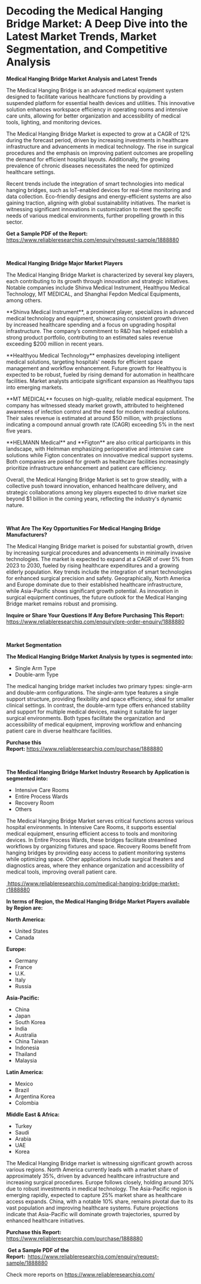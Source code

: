 <p><h1>Decoding the Medical Hanging Bridge Market: A Deep Dive into the Latest Market Trends, Market Segmentation, and Competitive Analysis</h1></p><p><strong>Medical Hanging Bridge Market Analysis and Latest Trends</strong></p>
<p><p>The Medical Hanging Bridge is an advanced medical equipment system designed to facilitate various healthcare functions by providing a suspended platform for essential health devices and utilities. This innovative solution enhances workspace efficiency in operating rooms and intensive care units, allowing for better organization and accessibility of medical tools, lighting, and monitoring devices.</p><p>The Medical Hanging Bridge Market is expected to grow at a CAGR of 12% during the forecast period, driven by increasing investments in healthcare infrastructure and advancements in medical technology. The rise in surgical procedures and the emphasis on improving patient outcomes are propelling the demand for efficient hospital layouts. Additionally, the growing prevalence of chronic diseases necessitates the need for optimized healthcare settings.</p><p>Recent trends include the integration of smart technologies into medical hanging bridges, such as IoT-enabled devices for real-time monitoring and data collection. Eco-friendly designs and energy-efficient systems are also gaining traction, aligning with global sustainability initiatives. The market is witnessing significant innovations in customization to meet the specific needs of various medical environments, further propelling growth in this sector.</p></p>
<p><strong>Get a Sample PDF of the Report:&nbsp;</strong> <a href="https://www.reliableresearchiq.com/enquiry/request-sample/1888880?utm_campaign=2821&utm_medium=2&utm_source=Github&utm_content=ia&utm_term=28032025&utm_id=medical-hanging-bridge">https://www.reliableresearchiq.com/enquiry/request-sample/1888880</a></p>
<p>&nbsp;</p>
<p><strong>Medical Hanging Bridge Major Market Players</strong></p>
<p><p>The Medical Hanging Bridge Market is characterized by several key players, each contributing to its growth through innovation and strategic initiatives. Notable companies include Shinva Medical Instrument, Healthyou Medical Technology, MT MEDICAL, and Shanghai Fepdon Medical Equipments, among others.</p><p>**Shinva Medical Instrument**, a prominent player, specializes in advanced medical technology and equipment, showcasing consistent growth driven by increased healthcare spending and a focus on upgrading hospital infrastructure. The company’s commitment to R&D has helped establish a strong product portfolio, contributing to an estimated sales revenue exceeding $200 million in recent years.</p><p>**Healthyou Medical Technology** emphasizes developing intelligent medical solutions, targeting hospitals' needs for efficient space management and workflow enhancement. Future growth for Healthyou is expected to be robust, fueled by rising demand for automation in healthcare facilities. Market analysts anticipate significant expansion as Healthyou taps into emerging markets.</p><p>**MT MEDICAL** focuses on high-quality, reliable medical equipment. The company has witnessed steady market growth, attributed to heightened awareness of infection control and the need for modern medical solutions. Their sales revenue is estimated at around $50 million, with projections indicating a compound annual growth rate (CAGR) exceeding 5% in the next five years.</p><p>**HELMANN Medical** and **Figton** are also critical participants in this landscape, with Helmman emphasizing perioperative and intensive care solutions while Figton concentrates on innovative medical support systems. Both companies are poised for growth as healthcare facilities increasingly prioritize infrastructure enhancement and patient care efficiency.</p><p>Overall, the Medical Hanging Bridge Market is set to grow steadily, with a collective push toward innovation, enhanced healthcare delivery, and strategic collaborations among key players expected to drive market size beyond $1 billion in the coming years, reflecting the industry's dynamic nature.</p></p>
<p>&nbsp;</p>
<p><strong>What Are The Key Opportunities For Medical Hanging Bridge Manufacturers?</strong></p>
<p><p>The Medical Hanging Bridge market is poised for substantial growth, driven by increasing surgical procedures and advancements in minimally invasive technologies. The market is expected to expand at a CAGR of over 5% from 2023 to 2030, fueled by rising healthcare expenditures and a growing elderly population. Key trends include the integration of smart technologies for enhanced surgical precision and safety. Geographically, North America and Europe dominate due to their established healthcare infrastructure, while Asia-Pacific shows significant growth potential. As innovation in surgical equipment continues, the future outlook for the Medical Hanging Bridge market remains robust and promising.</p></p>
<p><strong>Inquire or Share Your Questions If Any Before Purchasing This Report:</strong> <a href="https://www.reliableresearchiq.com/enquiry/pre-order-enquiry/1888880?utm_campaign=2821&utm_medium=2&utm_source=Github&utm_content=ia&utm_term=28032025&utm_id=medical-hanging-bridge">https://www.reliableresearchiq.com/enquiry/pre-order-enquiry/1888880</a></p>
<p>&nbsp;</p>
<p><strong>Market Segmentation</strong></p>
<p><strong>The Medical Hanging Bridge Market Analysis by types is segmented into:</strong></p>
<p><ul><li>Single Arm Type</li><li>Double-arm Type</li></ul></p>
<p><p>The medical hanging bridge market includes two primary types: single-arm and double-arm configurations. The single-arm type features a single support structure, providing flexibility and space efficiency, ideal for smaller clinical settings. In contrast, the double-arm type offers enhanced stability and support for multiple medical devices, making it suitable for larger surgical environments. Both types facilitate the organization and accessibility of medical equipment, improving workflow and enhancing patient care in diverse healthcare facilities.</p></p>
<p><strong>Purchase this Report:&nbsp;</strong><a href="https://www.reliableresearchiq.com/purchase/1888880?utm_campaign=2821&utm_medium=2&utm_source=Github&utm_content=ia&utm_term=28032025&utm_id=medical-hanging-bridge">https://www.reliableresearchiq.com/purchase/1888880</a></p>
<p>&nbsp;</p>
<p><strong>The Medical Hanging Bridge Market Industry Research by Application is segmented into:</strong></p>
<p><ul><li>Intensive Care Rooms</li><li>Entire Process Wards</li><li>Recovery Room</li><li>Others</li></ul></p>
<p><p>The Medical Hanging Bridge Market serves critical functions across various hospital environments. In Intensive Care Rooms, it supports essential medical equipment, ensuring efficient access to tools and monitoring devices. In Entire Process Wards, these bridges facilitate streamlined workflows by organizing fixtures and space. Recovery Rooms benefit from hanging bridges by providing easy access to patient monitoring systems while optimizing space. Other applications include surgical theaters and diagnostics areas, where they enhance organization and accessibility of medical tools, improving overall patient care.</p></p>
<p><a href="https://www.reliableresearchiq.com/medical-hanging-bridge-market-r1888880?utm_campaign=2821&utm_medium=2&utm_source=Github&utm_content=ia&utm_term=28032025&utm_id=medical-hanging-bridge">&nbsp;https://www.reliableresearchiq.com/medical-hanging-bridge-market-r1888880</a></p>
<p><strong>In terms of Region, the Medical Hanging Bridge Market Players available by Region are:</strong></p>
<p>
    <p> <strong> North America: </strong>
        <ul>
            <li>United States</li>
            <li>Canada</li>
        </ul>
        </p> 
    <p> <strong> Europe: </strong>
        <ul>
            <li>Germany</li>
            <li>France</li>
            <li>U.K.</li>
            <li>Italy</li>
            <li>Russia</li>
        </ul>
        </p> 
    <p> <strong> Asia-Pacific: </strong>
        <ul>
            <li>China</li>
            <li>Japan</li>
            <li>South Korea</li>
            <li>India</li>
            <li>Australia</li>
            <li>China Taiwan</li>
            <li>Indonesia</li>
            <li>Thailand</li>
            <li>Malaysia</li>
        </ul>
        </p> 
    <p> <strong> Latin America: </strong>
        <ul>
            <li>Mexico</li>
            <li>Brazil</li>
            <li>Argentina Korea</li>
            <li>Colombia</li>
        </ul>
        </p> 
    <p> <strong> Middle East & Africa: </strong>
        <ul>
            <li>Turkey</li>
            <li>Saudi</li>
            <li>Arabia</li>
            <li>UAE</li>
            <li>Korea</li>
        </ul>
    </p>
    </p>
<p><p>The Medical Hanging Bridge market is witnessing significant growth across various regions. North America currently leads with a market share of approximately 35%, driven by advanced healthcare infrastructure and increasing surgical procedures. Europe follows closely, holding around 30% due to robust investments in medical technology. The Asia-Pacific region is emerging rapidly, expected to capture 25% market share as healthcare access expands. China, with a notable 10% share, remains pivotal due to its vast population and improving healthcare systems. Future projections indicate that Asia-Pacific will dominate growth trajectories, spurred by enhanced healthcare initiatives.</p></p>
<p><strong>Purchase this Report: </strong><a href="https://www.reliableresearchiq.com/purchase/1888880?utm_campaign=2821&utm_medium=2&utm_source=Github&utm_content=ia&utm_term=28032025&utm_id=medical-hanging-bridge">https://www.reliableresearchiq.com/purchase/1888880</a></p>
<p>&nbsp;<strong>Get a Sample PDF of the Report:&nbsp;&nbsp;</strong><a href="https://www.reliableresearchiq.com/enquiry/request-sample/1888880?utm_campaign=2821&utm_medium=2&utm_source=Github&utm_content=ia&utm_term=28032025&utm_id=medical-hanging-bridge">https://www.reliableresearchiq.com/enquiry/request-sample/1888880</a></p>
<p><strong></strong></p>
<p>Check more reports on <a href="https://www.reliableresearchiq.com/?utm_campaign=2821&utm_medium=2&utm_source=Github&utm_content=ia&utm_term=28032025&utm_id=medical-hanging-bridge">https://www.reliableresearchiq.com/</a></p>